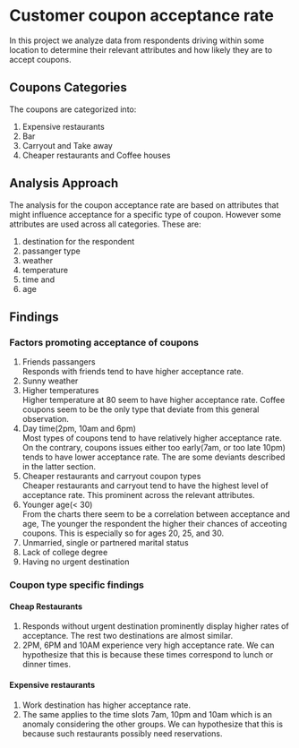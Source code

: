 # Customer coupon acceptance rate

In this project we analyze data from respondents driving within some location to determine their relevant attributes and how likely they are to accept coupons.

## Coupons Categories
The coupons are categorized into:
1. Expensive restaurants
2. Bar
3. Carryout and Take away
4. Cheaper restaurants and Coffee houses


## Analysis Approach
The analysis for the coupon acceptance rate are based on attributes that might influence acceptance for a specific type of coupon. However some attributes are used across all categories. These are:
1. destination for the respondent
2. passanger type
3. weather
4. temperature
5. time and
6. age

## Findings

### Factors promoting acceptance of coupons
1. Friends passangers\
   Responds with friends tend to have higher acceptance rate.
3. Sunny weather
5. Higher temperatures\
   Higher temperature at 80 seem to have higher acceptance rate. Coffee coupons seem to be the only type that deviate from this general observation.
7. Day time(2pm, 10am and 6pm)\
   Most types of coupons tend to have relatively higher acceptance rate. On the contrary, coupons issues either too early(7am, or too late 10pm) tends to have lower acceptance rate. The are some deviants described in the latter section.
9. Cheaper restaurants and carryout coupon types\
    Cheaper restaurants and carryout tend to have the highest level of acceptance rate. This prominent across the relevant attributes.
11. Younger age(< 30)\
    From the charts there seem to be a correlation between acceptance and age, The younger the respondent the higher their chances of acceoting coupons. This is especially so for ages 20, 25, and 30.
13. Unmarried, single or partnered marital status 
15. Lack of college degree
16. Having no urgent destination

### Coupon type specific findings
#### Cheap Restaurants
1. Responds without urgent destination prominently display higher rates of acceptance. The rest two destinations are almost similar.
2. 2PM, 6PM and 10AM experience very high acceptance rate. We can hypothesize that this is because these times correspond to lunch or dinner times.

#### Expensive restaurants
1. Work destination has higher acceptance rate.
2. The same applies to the time slots 7am, 10pm and 10am which is an anomaly considering the other groups. We can hypothesize that this is because such restaurants possibly need reservations.